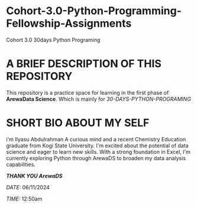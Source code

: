 # Cohort-3.0-Python-Programming-Fellowship-Assignments
Cohort 3.0 30days Python Programing



# A BRIEF DESCRIPTION OF THIS REPOSITORY
This repository is a practice space for learning in the first phase of **ArewaData Science**. Which is mainly for  _30-DAYS-PYTHON-PROGRAMING_

# SHORT BIO ABOUT MY SELF

i'm Ilyasu Abdulrahman
A curious mind and a recent Chemistry Education graduate from Kogi State University. I'm excited about the potential of data science and eager to learn new skills. With a strong foundation in Excel, I'm currently exploring Python through ArewaDS to broaden my data analysis capabilities.

**_THANK YOU ArewaDS_**

_DATE:_ 06/11/2024

_TIME:_ 12:50am
